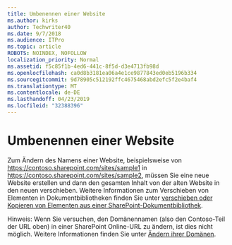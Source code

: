 ```yaml
---
title: Umbenennen einer Website
ms.author: kirks
author: Techwriter40
ms.date: 9/7/2018
ms.audience: ITPro
ms.topic: article
ROBOTS: NOINDEX, NOFOLLOW
localization_priority: Normal
ms.assetid: f5c85f1b-4ed6-441c-8f5d-d3e4713fb98d
ms.openlocfilehash: ca0d8b3181ea06a4e1ce9877843ed0eb5196b334
ms.sourcegitcommit: 9d78905c512192ffc4675468abd2efc5f2e4baf4
ms.translationtype: MT
ms.contentlocale: de-DE
ms.lasthandoff: 04/23/2019
ms.locfileid: "32388396"
---
```

# <a name="rename-a-site"></a>Umbenennen einer Website

Zum Ändern des Namens einer Website, beispielsweise von https://contoso.sharepoint.com/sites/sample1 in https://contoso.sharepoint.com/sites/sample2, müssen Sie eine neue Website erstellen und dann den gesamten Inhalt von der alten Website in den neuen verschieben. Weitere Informationen zum Verschieben von Elementen in Dokumentbibliotheken finden Sie unter [verschieben oder Kopieren von Elementen aus einer SharePoint-Dokumentbibliothek](https://go.microsoft.com/fwlink/?Linkid=2018691).
  
Hinweis: Wenn Sie versuchen, den Domänennamen (also den Contoso-Teil der URL oben) in einer SharePoint Online-URL zu ändern, ist dies nicht möglich. Weitere Informationen finden Sie unter [Ändern ihrer Domänen](https://go.microsoft.com/fwlink/?Linkid=2018696).
  

